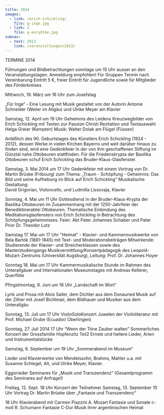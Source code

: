 ```yaml
---
title: 2014
images:
  - link: /erich-schickling/
    file: g-inge.jpg
  - link: 2
    file: g-eurydike.jpg
subnav:
  - text: 2013
    link: /veranstaltungen/2013/
---
```


TERMINE 2014  Führungen und Bildbetrachtungen sonntags um 15 Uhr ausser an den Veranstaltungstagen. Anmeldung empfohlen!Für Gruppen Termin nach VereinbarungEintritt 5 €, freier Eintritt für Jugendliche sowie für Mitglieder des FörderkreisesMittwoch, 19. März um 16 Uhr zum Josefstag„Für Inge“ - Eine Lesung mit Musikgestaltet von der Autorin Antonie Schneider (Weiler im Allgäu)und Ulrike Meyer am KlavierSamstag, 12. April um 19 Uhr  Geheimnis des LeidensKreuzwegbilder von Erich Schickling mit Texten zur Passion ChristiRezitation und Textauswahl: Helga Greier (Kempten)Musik: Walter Dolak am Flügel (Füssen)Anläßlich des 90. Geburtstages des Künstlers Erich Schickling (1924 - 2012), dessen Werke in vielen Kirchen Bayerns und weit darüber hinaus zu finden sind, wird eine Gedenkfeier in der von ihm geschaffenen Stiftung im Günztal nahe Ottobeuren stattfinden. Für die Friedenskrypta der Basilika Ottobeuren schuf Erich Schickling das Bruder-Klaus-Glasfenster.Samstag, 3. Mai 2014 um 17 Uhr Gedenkfeier mit einem Vortrag von Dr. Martin Brüske (Fribourg) zum Thema:„Traum - Schöpfung - Geheimnis: Das Bild und seine Aufhebung im Blick auf Erich Schickling“Musikalische Gestaltung:                                                                                                                                                                                                                                                                                                                                                                                                                                                                                                              David Grigorian, Violoncello, und Ludmilla Lissovaja, KlavierSonntag, 4. Mai um 11 Uhr Gottesdienst in der Bruder-Klaus-Krypta der Basilika Ottobeuren  im Zusammenhang mit der 1250-Jahrfeier der Benediktinerabtei Ottobeuren. Thematische Einbindung des Meditationsglasfensters von Erich Schickling in Betrachtung des Schöpfungsgeheimnisses.Feier: Abt Pater Johannes Schaber und Pater Prior Dr. Theodor LutzSamstag 17. Mai um 17 Uhr"Heimat" - Klavier- und Kammermusikwerke von Béla Bartók (1881-1845) mit Text- und ModerationsbeiträgenMitwirkende: Studierende der Klavier- und Streicherklassen sowie des Masterstudiengangs Musikvermittlung/Konzertpädagogik des Leopold-Mozart-Zentrums (Universität Augsburg), Leitung: Prof. Dr. Johannes HoyerSonntag 18. Mai um 17 Uhr Kammermusikalische Stundeim Rahmen des Unterallgäuer und Internationalen Museumstagesmit Andreas Kellerer, QuerflötePfingstmontag, 9. Juni um 16 Uhr   „Landschaft im Wort“Lyrik und Prosa mit Alois Sailer, dem Dichter aus dem DonauriedMusik auf der Zither mit Josef Bichlmair, dem Bildhauer und Musiker aus dem UnterallgäuSonntag, 13. Juli um 17 Uhr    ViolinSoloKonzertJuwelen der Violinliteratur mit Prof. Michael Grube (Ecuador/ Überlingen)Sonntag, 27. Juli 2014 17 Uhr	“Wenn der Töne Zauber walten”Sommerliches Konzert der Grossfamilie Hopfenzitz Teil2Ernste und heitere Lieder, Arien und InstrumentalstückeSamstag, 6. September um 19 Uhr  „Sommerabend im Museum“Lieder und Klavierwerke von Mendelssohn, Brahms, Mahler u.a.mit Susanne Schlegel, Alt, und Ulrike Meyer, Klavier.Eggisrieder Seminares für „Musik und Transzendenz“(Gesamtprogramm des Seminares auf Anfrage!)Freitag, 12. Sept. 18 Uhr Konzert der TeilnehmerSamstag, 13. September 10 Uhr Vortrag Dr. Martin Brüske über „Fantasie und Transzendenz“18 Uhr Klavierabend mit Carmen PiazziniA. Mozart		Fantasie und Sonate c-mollR. Schumann		Fantasie C-DurMusik ihrer argentinischen Heimat